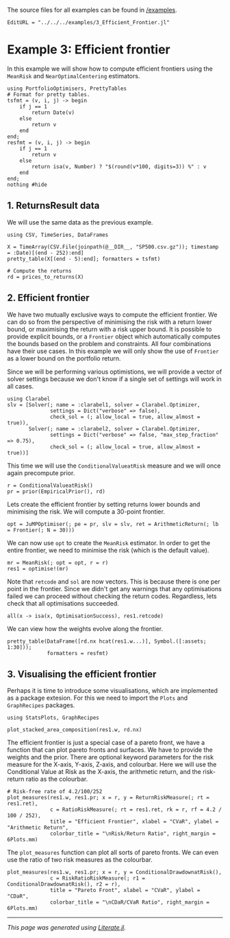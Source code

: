 The source files for all examples can be found in [/examples](https://github.com/dcelisgarza/PortfolioOptimiser.jl/tree/main/examples/).

```@meta
EditURL = "../../../examples/3_Efficient_Frontier.jl"
```

# Example 3: Efficient frontier

In this example we will show how to compute efficient frontiers using the `MeanRisk` and `NearOptimalCentering` estimators.

````@example 3_Efficient_Frontier
using PortfolioOptimisers, PrettyTables
# Format for pretty tables.
tsfmt = (v, i, j) -> begin
    if j == 1
        return Date(v)
    else
        return v
    end
end;
resfmt = (v, i, j) -> begin
    if j == 1
        return v
    else
        return isa(v, Number) ? "$(round(v*100, digits=3)) %" : v
    end
end;
nothing #hide
````

## 1. ReturnsResult data

We will use the same data as the previous example.

````@example 3_Efficient_Frontier
using CSV, TimeSeries, DataFrames

X = TimeArray(CSV.File(joinpath(@__DIR__, "SP500.csv.gz")); timestamp = :Date)[(end - 252):end]
pretty_table(X[(end - 5):end]; formatters = tsfmt)

# Compute the returns
rd = prices_to_returns(X)
````

## 2. Efficient frontier

We have two mutually exclusive ways to compute the efficient frontier. We can do so from the perspective of minimising the risk with a return lower bound, or maximising the return with a risk upper bound. It is possible to provide explicit bounds, or a `Frontier` object which automatically computes the bounds based on the problem and constraints. All four combinations have their use cases. In this example we will only show the use of `Frontier` as a lower bound on the portfolio return.

Since we will be performing various optimistions, we will provide a vector of solver settings because we don't know if a single set of settings will work in all cases.

````@example 3_Efficient_Frontier
using Clarabel
slv = [Solver(; name = :clarabel1, solver = Clarabel.Optimizer,
              settings = Dict("verbose" => false),
              check_sol = (; allow_local = true, allow_almost = true)),
       Solver(; name = :clarabel2, solver = Clarabel.Optimizer,
              settings = Dict("verbose" => false, "max_step_fraction" => 0.75),
              check_sol = (; allow_local = true, allow_almost = true))]
````

This time we will use the `ConditionalValueatRisk` measure and we will once again precompute prior.

````@example 3_Efficient_Frontier
r = ConditionalValueatRisk()
pr = prior(EmpiricalPrior(), rd)
````

Lets create the efficient frontier by setting returns lower bounds and minimising the risk. We will compute a 30-point frontier.

````@example 3_Efficient_Frontier
opt = JuMPOptimiser(; pe = pr, slv = slv, ret = ArithmeticReturn(; lb = Frontier(; N = 30)))
````

We can now use `opt` to create the `MeanRisk` estimator. In order to get the entire frontier, we need to minimise the risk (which is the default value).

````@example 3_Efficient_Frontier
mr = MeanRisk(; opt = opt, r = r)
res1 = optimise!(mr)
````

Note that `retcode` and `sol` are now vectors. This is because there is one per point in the frontier. Since we didn't get any warnings that any optimisations failed we can proceed without checking the return codes. Regardless, lets check that all optimisations succeeded.

````@example 3_Efficient_Frontier
all(x -> isa(x, OptimisationSuccess), res1.retcode)
````

We can view how the weights evolve along the frontier.

````@example 3_Efficient_Frontier
pretty_table(DataFrame([rd.nx hcat(res1.w...)], Symbol.([:assets; 1:30]));
             formatters = resfmt)
````

## 3. Visualising the efficient frontier

Perhaps it is time to introduce some visualisations, which are implemented as a package extesion. For this we need to import the `Plots` and `GraphRecipes` packages.

````@example 3_Efficient_Frontier
using StatsPlots, GraphRecipes

plot_stacked_area_composition(res1.w, rd.nx)
````

The efficient frontier is just a special case of a pareto front, we have a function that can plot pareto fronts and surfaces. We have to provide the weights and the prior. There are optional keyword parameters for the risk measure for the X-axis, Y-axis, Z-axis, and colourbar. Here we will use the Conditional Value at Risk as the X-axis, the arithmetic return, and the risk-return ratio as the colourbar.

````@example 3_Efficient_Frontier
# Risk-free rate of 4.2/100/252
plot_measures(res1.w, res1.pr; x = r, y = ReturnRiskMeasure(; rt = res1.ret),
              c = RatioRiskMeasure(; rt = res1.ret, rk = r, rf = 4.2 / 100 / 252),
              title = "Efficient Frontier", xlabel = "CVaR", ylabel = "Arithmetic Return",
              colorbar_title = "\nRisk/Return Ratio", right_margin = 6Plots.mm)
````

The `plot_measures` function can plot all sorts of pareto fronts. We can even use the ratio of two risk measures as the colourbar.

````@example 3_Efficient_Frontier
plot_measures(res1.w, res1.pr; x = r, y = ConditionalDrawdownatRisk(),
              c = RiskRatioRiskMeasure(; r1 = ConditionalDrawdownatRisk(), r2 = r),
              title = "Pareto Front", xlabel = "CVaR", ylabel = "CDaR",
              colorbar_title = "\nCDaR/CVaR Ratio", right_margin = 6Plots.mm)
````

* * *

*This page was generated using [Literate.jl](https://github.com/fredrikekre/Literate.jl).*
